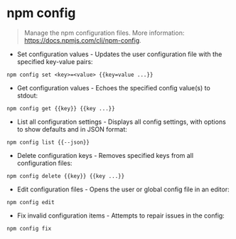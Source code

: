 # npm config

> Manage the npm configuration files.
> More information: <https://docs.npmjs.com/cli/npm-config>.

- Set configuration values - Updates the user configuration file with the specified key-value pairs:

`npm config set <key>=<value> {{key=value ...}}`

- Get configuration values - Echoes the specified config value(s) to stdout:

`npm config get {{key}} {{key ...}}`

- List all configuration settings - Displays all config settings, with options to show defaults and in JSON format:

`npm config list {{--json}}`

- Delete configuration keys - Removes specified keys from all configuration files:

`npm config delete {{key}} {{key ...}}`

- Edit configuration files - Opens the user or global config file in an editor:

`npm config edit`

- Fix invalid configuration items - Attempts to repair issues in the config:

`npm config fix`
